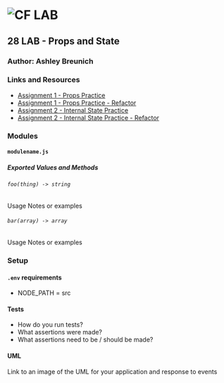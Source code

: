 ![CF](http://i.imgur.com/7v5ASc8.png) LAB
=================================================

## 28 LAB - Props and State

### Author: Ashley Breunich

### Links and Resources
* [Assignment 1 - Props Practice](https://codesandbox.io/s/0p7mp686qw)
* [Assignment 1 - Props Practice - Refactor](https://codesandbox.io/s/rl8y4lj90o)
* [Assignment 2 - Internal State Practice](https://codesandbox.io/s/r57rn6wvk4)
* [Assignment 2 - Internal State Practice - Refactor](https://codesandbox.io/s/2v6qqzo1zn)

### Modules
#### `modulename.js`
##### Exported Values and Methods

###### `foo(thing) -> string`
Usage Notes or examples

###### `bar(array) -> array`
Usage Notes or examples

### Setup
#### `.env` requirements
* NODE_PATH = src

#### Tests
* How do you run tests?
* What assertions were made?
* What assertions need to be / should be made?

#### UML
Link to an image of the UML for your application and response to events
